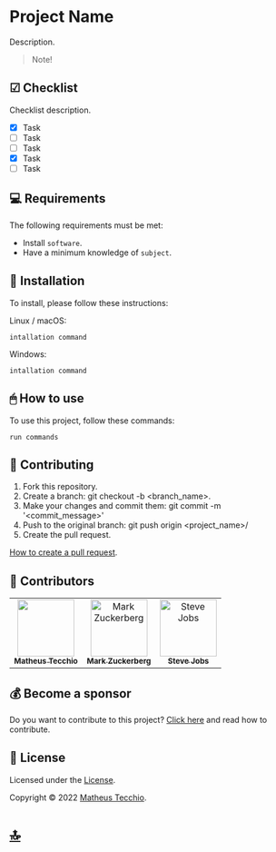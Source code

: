 # Project Name

Description.

> Note!

## ☑ Checklist

Checklist description.

- [x] Task
- [ ] Task
- [ ] Task
- [x] Task
- [ ] Task

## 💻 Requirements

The following requirements must be met:

* Install `software`.
* Have a minimum knowledge of `subject`.

## 💾 Installation

To install, please follow these instructions:

Linux / macOS:
```
intallation command
```

Windows:
```
intallation command
```

## 🖱 How to use

To use this project, follow these commands:

```
run commands
```

## 🔰 Contributing

1. Fork this repository.
2. Create a branch: git checkout -b <branch_name>.
3. Make your changes and commit them: git commit -m '<commit_message>'
4. Push to the original branch: git push origin <project_name>/<location>
5. Create the pull request.
  
[How to create a pull request](https://help.github.com/en/github/collaborating-with-issues-and-pull-requests/creating-a-pull-request).

## 📛 Contributors

<table>
  <tr>
    <td align="center">
      <a href="#">
        <img src="" width="100px;" alt=""/><br>
        <sub>
          <b>Matheus Tecchio</b>
        </sub>
      </a>
    </td>
    <td align="center">
      <a href="#">
        <img src="https://s2.glbimg.com/FUcw2usZfSTL6yCCGj3L3v3SpJ8=/smart/e.glbimg.com/og/ed/f/original/2019/04/25/zuckerberg_podcast.jpg" width="100px;" alt="Mark Zuckerberg"/><br>
        <sub>
          <b>Mark Zuckerberg</b>
        </sub>
      </a>
    </td>
    <td align="center">
      <a href="#">
        <img src="https://miro.medium.com/max/360/0*1SkS3mSorArvY9kS.jpg" width="100px;" alt="Steve Jobs"/><br>
        <sub>
          <b>Steve Jobs</b>
        </sub>
      </a>
    </td>
  </tr>
</table>


## 💰 Become a sponsor

Do you want to contribute to this project? [Click here](SPONSOR.md) and read how to contribute.
  
## 📝 License

Licensed under the [License](./LICENSE).

Copyright © 2022 [Matheus Tecchio](https://github.com/matheustecchio).

# [🔝](#Project-Name)<br>

